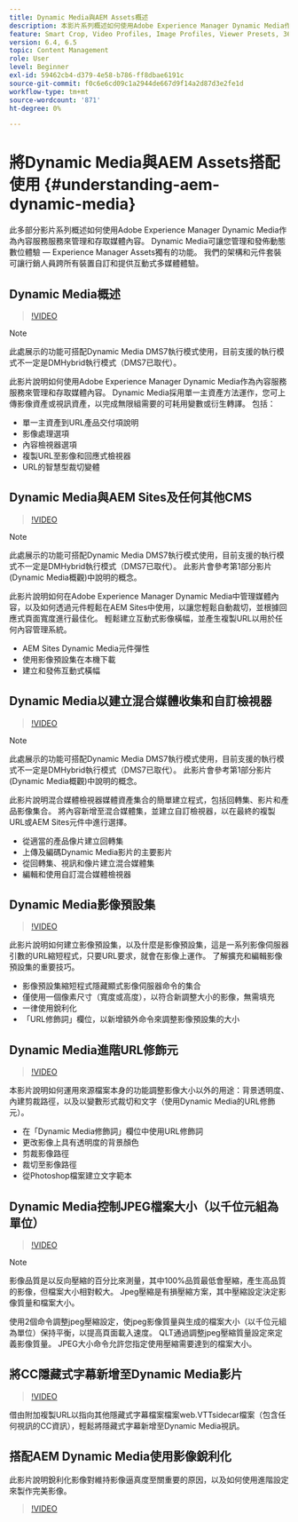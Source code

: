 ```yaml
---
title: Dynamic Media與AEM Assets概述
description: 本影片系列概述如何使用Adobe Experience Manager Dynamic Media作為內容服務服務來管理和存取媒體內容。 Dynamic Media可讓您管理和發佈動態數位體驗 — Experience Manager Assets獨有的功能。 我們的架構和元件套裝可讓行銷人員跨所有裝置自訂和提供互動式多媒體體驗。
feature: Smart Crop, Video Profiles, Image Profiles, Viewer Presets, 360 VR Video, Image Sets, Spin Sets
version: 6.4, 6.5
topic: Content Management
role: User
level: Beginner
exl-id: 59462cb4-d379-4e58-b786-ff8dbae6191c
source-git-commit: f0c6e6cd09c1a2944de667d9f14a2d87d3e2fe1d
workflow-type: tm+mt
source-wordcount: '871'
ht-degree: 0%

---
```


# 將Dynamic Media與AEM Assets搭配使用 {#understanding-aem-dynamic-media}

此多部分影片系列概述如何使用Adobe Experience Manager Dynamic Media作為內容服務服務來管理和存取媒體內容。 Dynamic Media可讓您管理和發佈動態數位體驗 — Experience Manager Assets獨有的功能。 我們的架構和元件套裝可讓行銷人員跨所有裝置自訂和提供互動式多媒體體驗。

## Dynamic Media概述

>[!VIDEO](https://video.tv.adobe.com/v/27144/?quality=9&learn=on)

>[!NOTE]
>
>此處展示的功能可搭配Dynamic Media DMS7執行模式使用，目前支援的執行模式不一定是DMHybrid執行模式（DMS7已取代）。

此影片說明如何使用Adobe Experience Manager Dynamic Media作為內容服務服務來管理和存取媒體內容。 Dynamic Media採用單一主資產方法運作，您可上傳影像資產或視訊資產，以完成無限組需要的可耗用變數或衍生轉譯。 包括：

* 單一主資產到URL產品交付項說明
* 影像處理選項
* 內容檢視器選項
* 複製URL至影像和回應式檢視器
* URL的智慧型裁切變體

## Dynamic Media與AEM Sites及任何其他CMS

>[!VIDEO](https://video.tv.adobe.com/v/27145/?quality=9&learn=on)

>[!NOTE]
>
>此處展示的功能可搭配Dynamic Media DMS7執行模式使用，目前支援的執行模式不一定是DMHybrid執行模式（DMS7已取代）。 此影片會參考第1部分影片(Dynamic Media概觀)中說明的概念。

此影片說明如何在Adobe Experience Manager Dynamic Media中管理媒體內容，以及如何透過元件輕鬆在AEM Sites中使用，以讓您輕鬆自動裁切，並根據回應式頁面寬度進行最佳化。 輕鬆建立互動式影像橫幅，並產生複製URL以用於任何內容管理系統。

* AEM Sites Dynamic Media元件彈性
* 使用影像預設集在本機下載
* 建立和發佈互動式橫幅

## Dynamic Media以建立混合媒體收集和自訂檢視器

>[!VIDEO](https://video.tv.adobe.com/v/27146/?quality=9&learn=on)

>[!NOTE]
>
>此處展示的功能可搭配Dynamic Media DMS7執行模式使用，目前支援的執行模式不一定是DMHybrid執行模式（DMS7已取代）。 此影片會參考第1部分影片(Dynamic Media概觀)中說明的概念。

此影片說明混合媒體檢視器媒體資產集合的簡單建立程式，包括回轉集、影片和產品影像集合。 將內容新增至混合媒體集，並建立自訂檢視器，以在最終的複製URL或AEM Sites元件中進行選擇。

* 從適當的產品像片建立回轉集
* 上傳及編碼Dynamic Media影片的主要影片
* 從回轉集、視訊和像片建立混合媒體集
* 編輯和使用自訂混合媒體檢視器

## Dynamic Media影像預設集

>[!VIDEO](https://video.tv.adobe.com/v/27320/?quality=9&learn=on)

此影片說明如何建立影像預設集，以及什麼是影像預設集，這是一系列影像伺服器引數的URL縮短程式，只要URL要求，就會在影像上運作。 了解擴充和編輯影像預設集的重要技巧。

* 影像預設集縮短程式隱藏顯式影像伺服器命令的集合
* 僅使用一個像素尺寸（寬度或高度），以符合新調整大小的影像，無需填充
* 一律使用銳利化
* 「URL修飾詞」欄位，以新增額外命令來調整影像預設集的大小

## Dynamic Media進階URL修飾元

>[!VIDEO](https://video.tv.adobe.com/v/27319/?quality=9&learn=on)

本影片說明如何運用來源檔案本身的功能調整影像大小以外的用途：背景透明度、內建剪裁路徑，以及以變數形式裁切和文字（使用Dynamic Media的URL修飾元）。

* 在「Dynamic Media修飾詞」欄位中使用URL修飾詞
* 更改影像上具有透明度的背景顏色
* 剪裁影像路徑
* 裁切至影像路徑
* 從Photoshop檔案建立文字範本

## Dynamic Media控制JPEG檔案大小（以千位元組為單位）

>[!VIDEO](https://video.tv.adobe.com/v/27404/?quality=9&learn=on)


>[!NOTE]
>
>影像品質是以反向壓縮的百分比來測量，其中100%品質最低會壓縮，產生高品質的影像，但檔案大小相對較大。 Jpeg壓縮是有損壓縮方案，其中壓縮設定決定影像質量和檔案大小。

使用2個命令調整jpeg壓縮設定，使jpeg影像質量與生成的檔案大小（以千位元組為單位）保持平衡，以提高頁面載入速度。 QLT通過調整jpeg壓縮質量設定來定義影像質量。 JPEG大小命令允許您指定使用壓縮需要達到的檔案大小。

## 將CC隱藏式字幕新增至Dynamic Media影片

>[!VIDEO](https://video.tv.adobe.com/v/28074/?quality=9&learn=on)

借由附加複製URL以指向其他隱藏式字幕檔案檔案web.VTTsidecar檔案（包含任何視訊的CC資訊），輕鬆將隱藏式字幕新增至Dynamic Media視訊。

## 搭配AEM Dynamic Media使用影像銳利化

此影片說明銳利化影像對維持影像逼真度至關重要的原因，以及如何使用進階設定來製作完美影像。

>[!VIDEO](https://demos-pub.assetsadobe.com/etc/dam/viewers/s7viewers/html5/VideoViewer.html?asset=%2Fcontent%2Fdam%2Fdm-public-facing-upgrade-portal-video%2F04_DynamicImagery_AdvancedSettings_071917_BH.mp4&amp;config=/etc/dam/presets/viewer/Video_social&amp;serverUrl=https%3A%2F%2Fadobedemo62-h.assetsadobe.com%2Fis%2Fimage%2F&amp;contenturl=%2F&amp;config2=/etc/dam/presets/analytics&amp;videoserverurl=https://gateway-na.assetsadobe.com/DMGateway/public/demoCo&amp;posterimage=/content/dam/dm-public-facing-upgrade-portal-video/04_DynamicImagery_AdvancedSettings_071917_BH.mp4)
